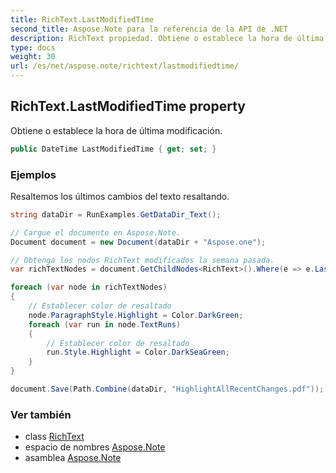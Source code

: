 ```yaml
---
title: RichText.LastModifiedTime
second_title: Aspose.Note para la referencia de la API de .NET
description: RichText propiedad. Obtiene o establece la hora de última modificación.
type: docs
weight: 30
url: /es/net/aspose.note/richtext/lastmodifiedtime/
---
```

## RichText.LastModifiedTime property

Obtiene o establece la hora de última modificación.

```csharp
public DateTime LastModifiedTime { get; set; }
```

### Ejemplos

Resaltemos los últimos cambios del texto resaltando.

```csharp
string dataDir = RunExamples.GetDataDir_Text();

// Cargue el documento en Aspose.Note.
Document document = new Document(dataDir + "Aspose.one");

// Obtenga los nodos RichText modificados la semana pasada.
var richTextNodes = document.GetChildNodes<RichText>().Where(e => e.LastModifiedTime >= DateTime.Today.Subtract(TimeSpan.FromDays(7)));

foreach (var node in richTextNodes)
{
    // Establecer color de resaltado
    node.ParagraphStyle.Highlight = Color.DarkGreen;
    foreach (var run in node.TextRuns)
    {
        // Establecer color de resaltado
        run.Style.Highlight = Color.DarkSeaGreen;
    }
}

document.Save(Path.Combine(dataDir, "HighlightAllRecentChanges.pdf"));
```

### Ver también

* class [RichText](../)
* espacio de nombres [Aspose.Note](../../richtext/)
* asamblea [Aspose.Note](../../../)


